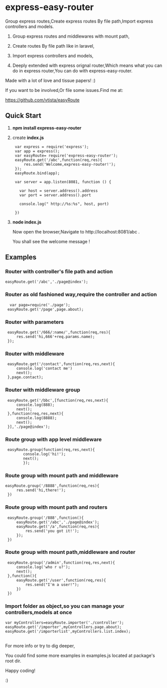 # express-easy-router
Group express routes,Create express routes By file path,Import express controllers and models.



1. Group express routes and middlewares with mount path,



1. Create routes By file path like in laravel,


1. Import express controllers and models,



1. Deeply extended with express orignal router,Which means what you can do in express router,You can do with express-easy-router.

Made with a lot of love and tissue papers!  :)

If you want to be involved,Or file some issues.Find me at:

https://github.com/vtista/easyRoute
## Quick Start




1. **npm install express-easy-router**


1. create **index.js**  

        var express = require('express');
	    var app = express();
	    var easyRoute= require('express-easy-router');
	    easyRoute.get('/abc',function(req,res){
	    	res.send('Welcome,express-easy-router!');
	    });
	    easyRoute.bind(app);
	    
	    var server = app.listen(8081, function () {
	     
	      var host = server.address().address
	      var port = server.address().port
	     
	      console.log(" http://%s:%s", host, port)
	     
	    })

1. **node index.js**
   
	Now open the browser,Navigate to http://localhost:8081/abc .
	
	You shall see the welcome message !

## Examples


### Router with controller's file path and action

 `easyRoute.get('/abc','./page@index');`

### Router as old fashioned way,require the controller and action

      var page=require('./page');
     easyRoute.get('/page',page.about);

### Router with parameters

     easyRoute.get('/666/:name/',function(req,res){
    	 res.send('hi,666'+req.params.name);
     });


### Router with middleware 

     easyRoute.get('/contact',function(req,res,next){
    	 console.log('contact me')
    	 next();
     },page.contact);
 
### Router with middleware group

     easyRoute.get('/bbc',[function(req,res,next){
    	 console.log(888);
    	 next();
     },function(req,res,next){
    	 console.log(8888);
    	 next();
     }],'./page@index');
 

### Route group with app level middleware

     easyRoute.group(function(req,res,next){
    		console.log('hi!');
    		next();
    		});	
    		
### Route group with mount path and middleware 


    easyRoute.group('/8888',function(req,res){
    	 res.send('hi,there!');
     })

### Route group with mount path and routers 

     easyRoute.group('/888',function(){
    	 easyRoute.get('/abc','./page@index');
    	 easyRoute.get('/a',function(req,res){
    		 res.send('you got it!');
    	 });
     })
    
### Route group with mount path,middleware and router

     easyRoute.group('/admin',function(req,res,next){
    	 console.log('who r u?');
    	 next();
     },function(){
    	 easyRoute.get('/user',function(req,res){
    		 res.send("I'm a user!");
    	 })
     })
### Import folder as object,so you can manage your controllers,models at once

	var myControllers=easyRoute.importer('./controller');
	easyRoute.get('/importer',myControllers.page.about);
	easyRoute.get('/importerlist',myControllers.list.index);

##
For more info or try to dig deeper, 

You could find some more examples in examples.js located at package's root dir.

Happy coding! 

:) 
  
